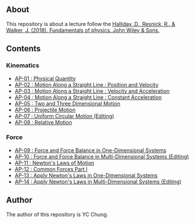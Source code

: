 
## About

This repository is about a lecture follow the [Halliday, D., Resnick, R., & Walker, J. (2018). Fundamentals of physics. John Wiley & Sons.](https://www.wiley.com/en-us/Fundamentals+of+Physics%2C+Extended%2C+11th+Edition-p-9781119306856)

## Contents

### Kinematics
- [AP-01 : Physical Quantity](AP-01/AP-01_%20Physical%20Quantity.pdf)
- [AP-02 : Motion Along a Straight Line : Position and Velocity](AP-02/AP-02_%20Motion%20Along%20a%20Straight%20Line%20_%20Position%20and%20Velocity.pdf)
- [AP-03 : Motion Along a Straight Line : Velocity and Acceleration](AP-03/AP-03_%20Motion%20Along%20a%20Straight%20Line%20_%20Instantaneous%20Velocity%20and%20Acceleration.pdf)
- [AP-04 : Motion Along a Straight Line : Constant Acceleration](AP-04/AP-04_%20Motion%20Along%20a%20Straight%20Line%20_%20Constant%20Acceleration.pdf)
- [AP-05 : Two and Three Dimensional Motion ](AP-05/AP-05_%20Two%20and%20Three%20Dimensional%20Motion.pdf)
- [AP-06 : Projectile Motion ](AP-06/AP-06_%20Projectile%20Motion.pdf)
- [AP-07 : Uniform Circular Motion (Editing)](AP-07/)
- [AP-08 : Relative Motion](AP-08/AP-08_%20Relative%20Motion.pdf)

### Force
- [AP-09 : Force and Force Balance in One-Dimensional Systems](AP-09/AP-09_%20Force%20and%20Force%20Balance%20in%20One-Dimensional%20Systems.pdf)
- [AP-10 : Force and Force Balance in Multi-Dimensional Systems (Editing)](AP-10/)
- [AP-11 : Newton's Laws of Motion](AP-11/AP-11_%20Newton's%20Laws%20of%20Motion.pdf)
- [AP-12 : Common Forces Part I](AP-12/AP-12_%20Common%20Force%20Part%20I.pdf)
- [AP-13 : Apply Newton's Laws in One-Dimensional Systems ](AP-13/AP-13_%20Apply%20Newton's%20Laws%20in%20One-Dimensional%20Systems.pdf)
- [AP-14 : Apply Newton's Laws in Multi-Dimensional Systems (Editing)](AP-14/)

## Author
The author of this repository is YC Chung.


